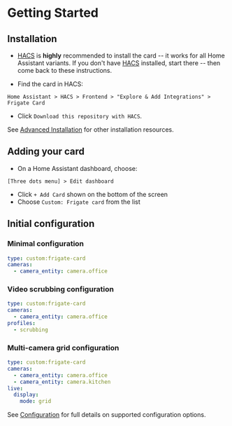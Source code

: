 # Getting Started

## Installation

- [HACS](https://hacs.xyz/) is **highly** recommended to install the card -- it works for all Home Assistant variants. If you don't have [HACS](https://hacs.xyz/) installed, start there -- then come back to these instructions.

- Find the card in HACS:

```
Home Assistant > HACS > Frontend > "Explore & Add Integrations" > Frigate Card
```

- Click `Download this repository with HACS`.

See [Advanced Installation](advanced-installation.md) for other installation resources.

## Adding your card

- On a Home Assistant dashboard, choose:

```
[Three dots menu] > Edit dashboard
```

- Click `+ Add Card` shown on the bottom of the screen
- Choose `Custom: Frigate card` from the list

## Initial configuration

### Minimal configuration

```yaml
type: custom:frigate-card
cameras:
  - camera_entity: camera.office
```

### Video scrubbing configuration

```yaml
type: custom:frigate-card
cameras:
  - camera_entity: camera.office
profiles:
  - scrubbing
```

### Multi-camera grid configuration

```yaml
type: custom:frigate-card
cameras:
  - camera_entity: camera.office
  - camera_entity: camera.kitchen
live:
  display:
    mode: grid
```

See [Configuration](configuration/README.md) for full details on supported configuration options.
